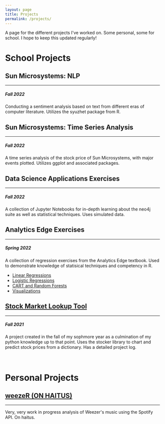 ```yaml
---
layout: page
title: Projects
permalink: /projects/
---
```


A page for the different projects I've worked on. Some personal, some for school. I hope to keep this updated regularly!

# School Projects  

## Sun Microsystems: NLP
---
##### Fall 2022
Conducting a sentiment analysis based on text from different eras of computer literature. Utilizes the syuzhet package from R.

## Sun Microsystems: Time Series Analysis
---
##### Fall 2022
A time series analysis of the stock price of Sun Microsystems, with major events plotted. Utilizes ggplot and associated packages.

## Data Science Applications Exercises
---
##### Fall 2022
A collection of Jupyter Notebooks for in-depth learning about the neo4j suite as well as statistical techniques. Uses simulated data.

## Analytics Edge Exercises
---
##### Spring 2022
A collection of regression exercises from the Analytics Edge textbook. Used to demonstrate knowledge of statisical techniques and competency in R. 
- [Linear Regressions](https://github.com/ethanmarcano/regression-exercises) 
- [Logistic Regressions](https://github.com/ethanmarcano/Logistic-Regressions)
- [CART and Random Forests](https://github.comhttps://github.com/ethanmarcano/CART-and-Random-Forests)
- [Visualizations](https://github.com/ethanmarcano/Data-Viz)

## [Stock Market Lookup Tool](https://github.com/ethanmarcano/sophmore-pythonstocktool)
---
##### Fall 2021
A project created in the fall of my sophmore year as a culmination of my python knowledge up to that point. Uses the stocker library to chart and predict stock prices from a dictionary. Has a detailed project log.

# <br>Personal Projects

## [weezeR (ON HAITUS)](https://github.com/ethanmarcano/weezeR)
---
Very, very work in progress analysis of Weezer's music using the Spotify API. On haitus.

